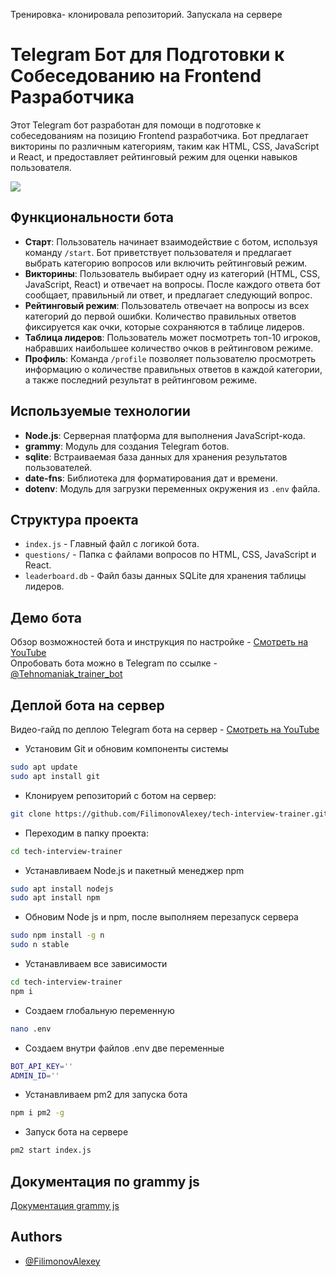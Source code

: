 Тренировка- клонировала репозиторий. Запускала на сервере 
# Telegram Бот для Подготовки к Собеседованию на Frontend Разработчика

Этот Telegram бот разработан для помощи в подготовке к собеседованиям на позицию Frontend разработчика. Бот предлагает викторины по различным категориям, таким как HTML, CSS, JavaScript и React, и предоставляет рейтинговый режим для оценки навыков пользователя.

![](./public/prev.png)

## Функциональности бота
- **Старт**: Пользователь начинает взаимодействие с ботом, используя команду `/start`. Бот приветствует пользователя и предлагает выбрать категорию вопросов или включить рейтинговый режим.
- **Викторины**: Пользователь выбирает одну из категорий (HTML, CSS, JavaScript, React) и отвечает на вопросы. После каждого ответа бот сообщает, правильный ли ответ, и предлагает следующий вопрос.
- **Рейтинговый режим**: Пользователь отвечает на вопросы из всех категорий до первой ошибки. Количество правильных ответов фиксируется как очки, которые сохраняются в таблице лидеров.
- **Таблица лидеров**: Пользователь может посмотреть топ-10 игроков, набравших наибольшее количество очков в рейтинговом режиме.
- **Профиль**: Команда `/profile` позволяет пользователю просмотреть информацию о количестве правильных ответов в каждой категории, а также последний результат в рейтинговом режиме.

## Используемые технологии
- **Node.js**: Серверная платформа для выполнения JavaScript-кода.
- **grammy**: Модуль для создания Telegram ботов.
- **sqlite**: Встраиваемая база данных для хранения результатов пользователей.
- **date-fns**: Библиотека для форматирования дат и времени.
- **dotenv**: Модуль для загрузки переменных окружения из `.env` файла.

## Структура проекта
- `index.js` - Главный файл с логикой бота.
- `questions/` - Папка с файлами вопросов по HTML, CSS, JavaScript и React.
- `leaderboard.db` - Файл базы данных SQLite для хранения таблицы лидеров.

## Демо бота
Обзор возможностей бота и инструкция по настройке - [Смотреть на YouTube](https://youtu.be/fzgzOgq5_ho)  
Опробовать бота можно в Telegram по ссылке - [@Tehnomaniak_trainer_bot](https://t.me/Tehnomaniak_trainer_bot)

## Деплой бота на сервер
Видео-гайд по деплою Telegram бота на сервер - [Смотреть на YouTube](https://youtu.be/vPqAYdjkm4o)  

* Установим Git и обновим компоненты системы
```bash
sudo apt update
sudo apt install git
```

* Клонируем репозиторий с ботом на сервер:
```bash
git clone https://github.com/FilimonovAlexey/tech-interview-trainer.git
```

* Переходим в папку проекта:
```bash
cd tech-interview-trainer
```

* Устанавливаем Node.js и пакетный менеджер npm
```bash
sudo apt install nodejs
sudo apt install npm
```

* Обновим Node js и npm, после выполняем перезапуск сервера
```bash
sudo npm install -g n
sudo n stable
```
* Устанавливаем все зависимости
```bash
cd tech-interview-trainer
npm i
```

* Создаем глобальную переменную
```bash
nano .env
```

* Создаем внутри файлов .env две переменные
```bash
BOT_API_KEY=''
ADMIN_ID=''
```

* Устанавливаем pm2 для запуска бота
```bash
npm i pm2 -g
```

* Запуск бота на сервере
```bash
pm2 start index.js
```

## Документация по grammy js

[Документация grammy js](https://grammy.dev/guide/)


## Authors

- [@FilimonovAlexey](https://github.com/FilimonovAlexey)
